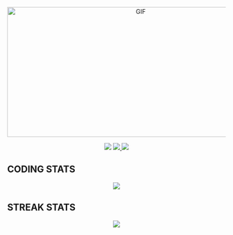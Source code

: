 <p align='center'>
    <img alt='GIF' src='https://github.com/xurvan/xurvan/blob/486087966b7bb997828f44a8df950bc646ca6ff1/res/coding.gif' width='600' height='300' />
</p>

<p align='center'>
    <img src='https://visitor-badge-reloaded.herokuapp.com/badge?page_id=xurvan&logo=Github&style=for-the-badge&color=16a085'>
    <a href='https://stackoverflow.com/users/4155138/xurvan' target='_blank'>
        <img src='https://img.shields.io/badge/Stack_Overflow-FE7A16?style=for-the-badge&logo=stack-overflow&logoColor=white'/>
    </a>
    <a href='mailto:xurvan@gmail.com' target='_blank'>
        <img src='https://img.shields.io/badge/Gmail-D14836?style=for-the-badge&logo=gmail&logoColor=white'/>
    </a>
</p>

## **CODING STATS**
<p align = 'center'>
    <img src='https://github-readme-stats.vercel.app/api?username=xurvan&count_private=true&include_all_commits=true&show_icons=true&theme=gotham&hide_border=true&line_height=27'/>
    <!--<img src='https://github-readme-stats.vercel.app/api/top-langs/?username=xurvan&show_icons=true&hide=php,html,typescript,css,markdown,python&theme=gotham&line_height=27&hide_border=true'/>-->
</p>

## **STREAK STATS**
<p align = 'center'>
    <img src='https://github-readme-streak-stats.herokuapp.com/?user=xurvan&theme=gotham&hide_border=true'>
</p>
